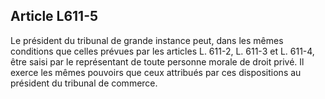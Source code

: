 Article L611-5
----
Le président du tribunal de grande instance peut, dans les mêmes conditions que
celles prévues par les articles L. 611-2, L. 611-3 et L. 611-4, être saisi par
le représentant de toute personne morale de droit privé. Il exerce les mêmes
pouvoirs que ceux attribués par ces dispositions au président du tribunal de
commerce.
